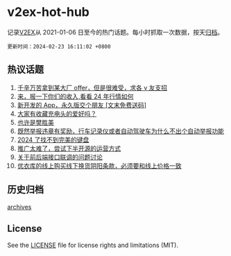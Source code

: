 # v2ex-hot-hub

 记录[V2EX](https://www.v2ex.com/)从 2021-01-06 日至今的热门话题。每小时抓取一次数据，按天[归档](archives)。

`更新时间：2024-02-23 16:11:02 +0800`

## 热议话题

1. [千辛万苦拿到某大厂 offer，但是很难受，求各 v 友支招](https://www.v2ex.com/t/1017736)
1. [来，报一下你们的收入,看看 24 年行情如何](https://www.v2ex.com/t/1017616)
1. [新开发的 App，永久版交个朋友 [文末免费送码]](https://www.v2ex.com/t/1017611)
1. [大家有收藏充电头的爱好吗？](https://www.v2ex.com/t/1017783)
1. [也许是樊胜美](https://www.v2ex.com/t/1017815)
1. [既然举报违章有奖励，行车记录仪或者自动驾驶车为什么不出个自动举报功能](https://www.v2ex.com/t/1017777)
1. [2024 了找不到完美的键盘](https://www.v2ex.com/t/1017710)
1. [推广太难了，尝试下半开源的运营方式](https://www.v2ex.com/t/1017708)
1. [关于前后端接口联调的问题讨论](https://www.v2ex.com/t/1017771)
1. [优衣库的线上购买线下换货阴阳条款，必须要和线上价格一致](https://www.v2ex.com/t/1017735)

## 历史归档

[archives](archives)

## License

See the [LICENSE](LICENSE) file for license rights and limitations (MIT).
